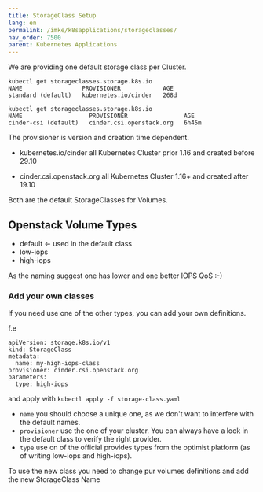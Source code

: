 ```yaml
---
title: StorageClass Setup
lang: en
permalink: /imke/k8sapplications/storageclasses/
nav_order: 7500
parent: Kubernetes Applications
---
```


We are providing one default storage class per Cluster.

```
kubectl get storageclasses.storage.k8s.io
NAME                 PROVISIONER            AGE
standard (default)   kubernetes.io/cinder   268d
```

```
kubectl get storageclasses.storage.k8s.io
NAME                   PROVISIONER                AGE
cinder-csi (default)   cinder.csi.openstack.org   6h45m
```

The provisioner is version and creation time dependent.

* kubernetes.io/cinder
    all Kubernetes Cluster prior 1.16 and created before 29.10

* cinder.csi.openstack.org
    all Kubernetes Cluster 1.16+ and created after 19.10

Both are the default StorageClasses for Volumes.

## Openstack Volume Types

* default <- used in the default class
* low-iops
* high-iops

As the naming suggest one has lower and one better IOPS QoS :-)

### Add your own classes

If you need use one of the other types, you can add your own definitions.

f.e
```
apiVersion: storage.k8s.io/v1
kind: StorageClass
metadata:
  name: my-high-iops-class
provisioner: cinder.csi.openstack.org
parameters:
  type: high-iops
```
and apply with `kubectl apply -f storage-class.yaml`

* `name` you should choose a unique one, as we don't want to interfere with the default names.
* `provisioner` use the one of your cluster. You can always have a look in the default class to verify the right provider.
* `type` use on of the official provides types from the optimist platform (as of writing low-iops and high-iops).

To use the new class you need to change pur volumes definitions and add the new StorageClass Name
